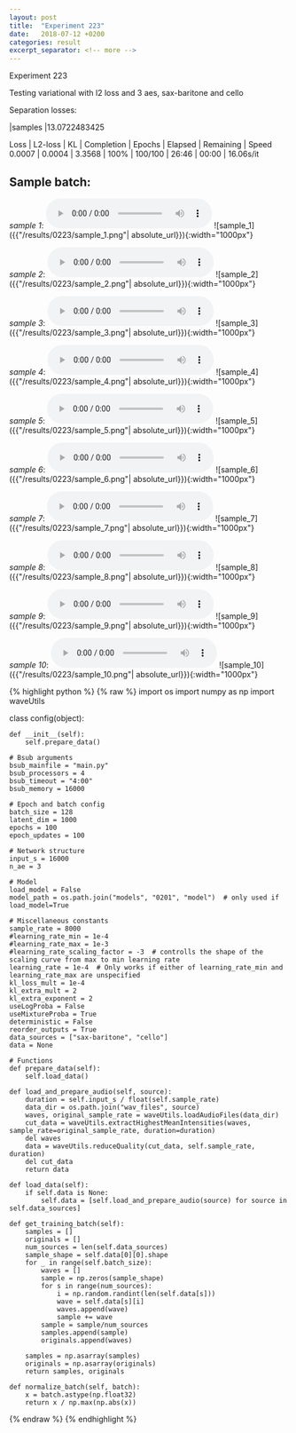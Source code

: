 ```yaml
---
layout: post
title:  "Experiment 223"
date:   2018-07-12 +0200
categories: result
excerpt_separator: <!-- more -->
---
```

Experiment 223

Testing variational with l2 loss and 3 aes, sax-baritone and cello

Separation losses:

|samples
|13.0722483425

Loss | L2-loss | KL | Completion | Epochs | Elapsed | Remaining | Speed
0.0007 | 0.0004 | 3.3568 | 100% | 100/100 | 26:46 | 00:00 | 16.06s/it<!-- more -->

## **Sample batch**:
_sample 1_:
<audio src="/ResultsOverview/results/0223/sample_1.wav" controls preload></audio>
![sample_1]({{"/results/0223/sample_1.png"| absolute_url}}){:width="1000px"}

_sample 2_:
<audio src="/ResultsOverview/results/0223/sample_2.wav" controls preload></audio>
![sample_2]({{"/results/0223/sample_2.png"| absolute_url}}){:width="1000px"}

_sample 3_:
<audio src="/ResultsOverview/results/0223/sample_3.wav" controls preload></audio>
![sample_3]({{"/results/0223/sample_3.png"| absolute_url}}){:width="1000px"}

_sample 4_:
<audio src="/ResultsOverview/results/0223/sample_4.wav" controls preload></audio>
![sample_4]({{"/results/0223/sample_4.png"| absolute_url}}){:width="1000px"}

_sample 5_:
<audio src="/ResultsOverview/results/0223/sample_5.wav" controls preload></audio>
![sample_5]({{"/results/0223/sample_5.png"| absolute_url}}){:width="1000px"}

_sample 6_:
<audio src="/ResultsOverview/results/0223/sample_6.wav" controls preload></audio>
![sample_6]({{"/results/0223/sample_6.png"| absolute_url}}){:width="1000px"}

_sample 7_:
<audio src="/ResultsOverview/results/0223/sample_7.wav" controls preload></audio>
![sample_7]({{"/results/0223/sample_7.png"| absolute_url}}){:width="1000px"}

_sample 8_:
<audio src="/ResultsOverview/results/0223/sample_8.wav" controls preload></audio>
![sample_8]({{"/results/0223/sample_8.png"| absolute_url}}){:width="1000px"}

_sample 9_:
<audio src="/ResultsOverview/results/0223/sample_9.wav" controls preload></audio>
![sample_9]({{"/results/0223/sample_9.png"| absolute_url}}){:width="1000px"}

_sample 10_:
<audio src="/ResultsOverview/results/0223/sample_10.wav" controls preload></audio>
![sample_10]({{"/results/0223/sample_10.png"| absolute_url}}){:width="1000px"}


{% highlight python %}
{% raw %}
import os
import numpy as np
import waveUtils


class config(object):

	def __init__(self):
		self.prepare_data()

	# Bsub arguments
	bsub_mainfile = "main.py"
	bsub_processors = 4
	bsub_timeout = "4:00"
	bsub_memory = 16000

	# Epoch and batch config
	batch_size = 128
	latent_dim = 1000
	epochs = 100
	epoch_updates = 100

	# Network structure
	input_s = 16000
	n_ae = 3

	# Model
	load_model = False
	model_path = os.path.join("models", "0201", "model")  # only used if load_model=True

	# Miscellaneous constants
	sample_rate = 8000
	#learning_rate_min = 1e-4
	#learning_rate_max = 1e-3
	#learning_rate_scaling_factor = -3  # controlls the shape of the scaling curve from max to min learning rate
	learning_rate = 1e-4  # Only works if either of learning_rate_min and learning_rate_max are unspecified
	kl_loss_mult = 1e-4
	kl_extra_mult = 2
	kl_extra_exponent = 2
	useLogProba = False
	useMixtureProba = True
	deterministic = False
	reorder_outputs = True
	data_sources = ["sax-baritone", "cello"]
	data = None

	# Functions
	def prepare_data(self):
		self.load_data()

	def load_and_prepare_audio(self, source):
		duration = self.input_s / float(self.sample_rate)
		data_dir = os.path.join("wav_files", source)
		waves, original_sample_rate = waveUtils.loadAudioFiles(data_dir)
		cut_data = waveUtils.extractHighestMeanIntensities(waves, sample_rate=original_sample_rate, duration=duration)
		del waves
		data = waveUtils.reduceQuality(cut_data, self.sample_rate, duration)
		del cut_data
		return data

	def load_data(self):
		if self.data is None:
			self.data = [self.load_and_prepare_audio(source) for source in self.data_sources]

	def get_training_batch(self):
		samples = []
		originals = []
		num_sources = len(self.data_sources)
		sample_shape = self.data[0][0].shape
		for _ in range(self.batch_size):
			waves = []
			sample = np.zeros(sample_shape)
			for s in range(num_sources):
				i = np.random.randint(len(self.data[s]))
				wave = self.data[s][i]
				waves.append(wave)
				sample += wave
			sample = sample/num_sources
			samples.append(sample)
			originals.append(waves)

		samples = np.asarray(samples)
		originals = np.asarray(originals)
		return samples, originals

	def normalize_batch(self, batch):
		x = batch.astype(np.float32)
		return x / np.max(np.abs(x))

{% endraw %}
{% endhighlight %}
